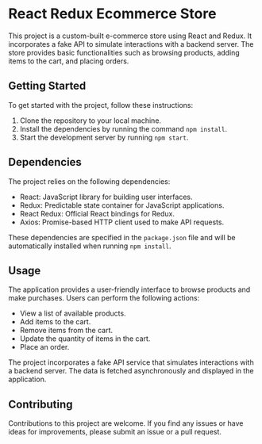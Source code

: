 # React Redux Ecommerce Store

This project is a custom-built e-commerce store using React and Redux. It incorporates a fake API to simulate interactions with a backend server. The store provides basic functionalities such as browsing products, adding items to the cart, and placing orders.

## Getting Started

To get started with the project, follow these instructions:

1. Clone the repository to your local machine.
2. Install the dependencies by running the command `npm install`.
3. Start the development server by running `npm start`.

## Dependencies

The project relies on the following dependencies:

- React: JavaScript library for building user interfaces.
- Redux: Predictable state container for JavaScript applications.
- React Redux: Official React bindings for Redux.
- Axios: Promise-based HTTP client used to make API requests.

These dependencies are specified in the `package.json` file and will be automatically installed when running `npm install`.

## Usage

The application provides a user-friendly interface to browse products and make purchases. Users can perform the following actions:

- View a list of available products.
- Add items to the cart.
- Remove items from the cart.
- Update the quantity of items in the cart.
- Place an order.

The project incorporates a fake API service that simulates interactions with a backend server. The data is fetched asynchronously and displayed in the application.

## Contributing

Contributions to this project are welcome. If you find any issues or have ideas for improvements, please submit an issue or a pull request.



